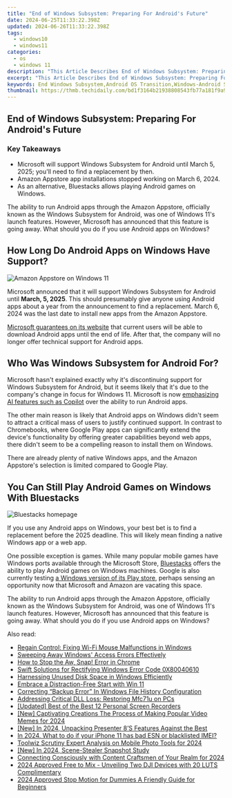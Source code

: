 ```yaml
---
title: "End of Windows Subsystem: Preparing For Android's Future"
date: 2024-06-25T11:33:22.398Z
updated: 2024-06-26T11:33:22.398Z
tags:
  - windows10
  - windows11
categories:
  - os
  - windows 11
description: "This Article Describes End of Windows Subsystem: Preparing For Android's Future"
excerpt: "This Article Describes End of Windows Subsystem: Preparing For Android's Future"
keywords: End Windows Subsystem,Android OS Transition,Windows-Android Shift,WS2 Android Advancement,Subsystem Phaseout,Windows to Android Move,Future Post-Windows
thumbnail: https://thmb.techidaily.com/bd1f3164b21938808543fb77a181f9a976b01572cf9b49cfe1852edc61f82d53.jpg
---
```


## End of Windows Subsystem: Preparing For Android's Future

### Key Takeaways

* Microsoft will support Windows Subsystem for Android until March 5, 2025; you'll need to find a replacement by then.
* Amazon Appstore app installations stopped working on March 6, 2024\.
* As an alternative, Bluestacks allows playing Android games on Windows.

 The ability to run Android apps through the Amazon Appstore, officially known as the Windows Subsystem for Android, was one of Windows 11's launch features. However, Microsoft has announced that this feature is going away. What should you do if you use Android apps on Windows?

## How Long Do Android Apps on Windows Have Support?

![Amazon Appstore on Windows 11](https://static1.makeuseofimages.com/wordpress/wp-content/uploads/2022/06/amazon-appstore-windows-11.jpg)

 Microsoft announced that it will support Windows Subsystem for Android until **March, 5, 2025**. This should presumably give anyone using Android apps about a year from the announcement to find a replacement. March 6, 2024 was the last date to install new apps from the Amazon Appstore.

[Microsoft guarantees on its website](https://learn.microsoft.com/en-us/windows/android/wsa/) that current users will be able to download Android apps until the end of life. After that, the company will no longer offer technical support for Android apps.

## Who Was Windows Subsystem for Android For?

 Microsoft hasn't explained exactly why it's discontinuing support for Windows Subsystem for Android, but it seems likely that it's due to the company's change in focus for Windows 11\. Microsoft is now [emphasizing AI features such as Copilot](https://www.makeuseof.com/what-is-microsoft-365-copilot/) over the ability to run Android apps.

 The other main reason is likely that Android apps on Windows didn't seem to attract a critical mass of users to justify continued support. In contrast to Chromebooks, where Google Play apps can significantly extend the device's functionality by offering greater capabilities beyond web apps, there didn't seem to be a compelling reason to install them on Windows.

 There are already plenty of native Windows apps, and the Amazon Appstore's selection is limited compared to Google Play.

## You Can Still Play Android Games on Windows With Bluestacks

![Bluestacks homepage](https://static1.makeuseofimages.com/wordpress/wp-content/uploads/2024/03/bluestacks-homepage.jpg)

 If you use any Android apps on Windows, your best bet is to find a replacement before the 2025 deadline. This will likely mean finding a native Windows app or a web app.

 One possible exception is games. While many popular mobile games have Windows ports available through the Microsoft Store, [Bluestacks](https://www.bluestacks.com/) offers the ability to play Android games on Windows machines. Google is also currently testing [a Windows version of its Play store](https://www.makeuseof.com/windows-11-install-google-play-store/), perhaps sensing an opportunity now that Microsoft and Amazon are vacating this space.

 The ability to run Android apps through the Amazon Appstore, officially known as the Windows Subsystem for Android, was one of Windows 11's launch features. However, Microsoft has announced that this feature is going away. What should you do if you use Android apps on Windows?

<span class="atpl-alsoreadstyle">Also read:</span>
<div><ul>
<li><a href="https://win11.techidaily.com/regain-control-fixing-wi-fi-mouse-malfunctions-in-windows/"><u>Regain Control: Fixing Wi-Fi Mouse Malfunctions in Windows</u></a></li>
<li><a href="https://win11.techidaily.com/sweeping-away-windows-access-errors-effectively/"><u>Sweeping Away Windows' Access Errors Effectively</u></a></li>
<li><a href="https://win11.techidaily.com/how-to-stop-the-aw-snap-error-in-chrome/"><u>How to Stop the Aw, Snap! Error in Chrome</u></a></li>
<li><a href="https://win11.techidaily.com/swift-solutions-for-rectifying-windows-error-code-0x80040610/"><u>Swift Solutions for Rectifying Windows Error Code 0X80040610</u></a></li>
<li><a href="https://win11.techidaily.com/harnessing-unused-disk-space-in-windows-efficiently/"><u>Harnessing Unused Disk Space in Windows Efficiently</u></a></li>
<li><a href="https://win11.techidaily.com/embrace-a-distraction-free-start-with-win-11/"><u>Embrace a Distraction-Free Start with Win 11</u></a></li>
<li><a href="https://win11.techidaily.com/correcting-backup-error-in-windows-file-history-configuration/"><u>Correcting “Backup Error” In Windows File History Configuration</u></a></li>
<li><a href="https://win11.techidaily.com/addressing-critical-dll-loss-restoring-mfc71u-on-pcs/"><u>Addressing Critical DLL Loss: Restoring Mfc71u on PCs</u></a></li>
<li><a href="https://screen-video-capture.techidaily.com/updated-best-of-the-best-12-personal-screen-recorders/"><u>[Updated] Best of the Best  12 Personal Screen Recorders</u></a></li>
<li><a href="https://instagram-videos.techidaily.com/new-captivating-creations-the-process-of-making-popular-video-memes-for-2024/"><u>[New] Captivating Creations  The Process of Making Popular Video Memes for 2024</u></a></li>
<li><a href="https://screen-video-capture.techidaily.com/new-in-2024-unpacking-presenter-8s-features-against-the-best/"><u>[New] In 2024, Unpacking Presenter 8’S Features Against the Best</u></a></li>
<li><a href="https://sim-unlock.techidaily.com/in-2024-what-to-do-if-your-iphone-11-has-bad-esn-or-blacklisted-imei-by-drfone-ios/"><u>In 2024, What to do if your iPhone 11 has bad ESN or blacklisted IMEI?</u></a></li>
<li><a href="https://some-skills.techidaily.com/toolwiz-scrutiny-expert-analysis-on-mobile-photo-tools-for-2024/"><u>Toolwiz Scrutiny  Expert Analysis on Mobile Photo Tools for 2024</u></a></li>
<li><a href="https://vimeo-videos.techidaily.com/new-in-2024-scene-stealer-snapshot-study/"><u>[New] In 2024, Scene-Stealer Snapshot Study</u></a></li>
<li><a href="https://instagram-videos.techidaily.com/connecting-consciously-with-content-craftsmen-of-your-realm-for-2024/"><u>Connecting Consciously with Content Craftsmen of Your Realm for 2024</u></a></li>
<li><a href="https://some-knowledge.techidaily.com/2024-approved-free-to-mix-unveiling-two-dji-devices-with-20-luts-complimentary/"><u>2024 Approved  Free to Mix - Unveiling Two DJI Devices with 20 LUTS Complimentary</u></a></li>
<li><a href="https://video-content-creator.techidaily.com/2024-approved-stop-motion-for-dummies-a-friendly-guide-for-beginners/"><u>2024 Approved Stop Motion for Dummies A Friendly Guide for Beginners</u></a></li>
</ul></div>

<ins class="adsbygoogle"
      style="display:block"
      data-ad-client="ca-pub-7571918770474297"
      data-ad-slot="8358498916"
      data-ad-format="auto"
      data-full-width-responsive="true"></ins>